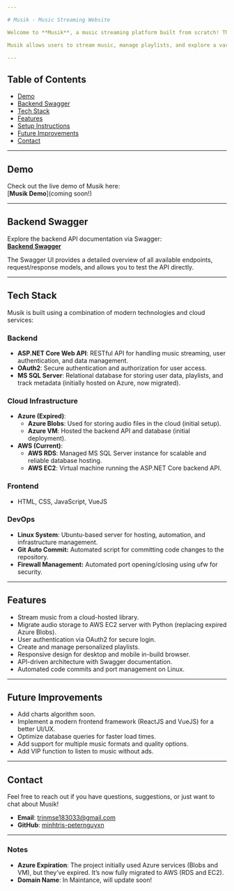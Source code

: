```yaml
---

# Musik - Music Streaming Website

Welcome to **Musik**, a music streaming platform built from scratch! This is my first project using **ASP.NET Core**, cloud data, and domain name integration. I hope you'll enjoy exploring it as much as I enjoyed building it!

Musik allows users to stream music, manage playlists, and explore a variety of tracks hosted in the cloud. This project showcases my journey into modern web development and cloud technologies.

---
```


## Table of Contents
- [Demo](#demo)
- [Backend Swagger](#backend-swagger)
- [Tech Stack](#tech-stack)
- [Features](#features)
- [Setup Instructions](#setup-instructions)
- [Future Improvements](#future-improvements)
- [Contact](#contact)

---

## Demo
Check out the live demo of Musik here:  
[**Musik Demo**](coming soon!) 

---

## Backend Swagger
Explore the backend API documentation via Swagger:  
[**Backend Swagger**](https://54.66.143.213:5000/swagger/index.html)

The Swagger UI provides a detailed overview of all available endpoints, request/response models, and allows you to test the API directly.

---

## Tech Stack
Musik is built using a combination of modern technologies and cloud services:

### Backend
- **ASP.NET Core Web API**: RESTful API for handling music streaming, user authentication, and data management.
- **OAuth2**: Secure authentication and authorization for user access.
- **MS SQL Server**: Relational database for storing user data, playlists, and track metadata (initially hosted on Azure, now migrated).

### Cloud Infrastructure
- **Azure (Expired)**:
  - **Azure Blobs**: Used for storing audio files in the cloud (initial setup).
  - **Azure VM**: Hosted the backend API and database (initial deployment).
- **AWS (Current)**:
  - **AWS RDS**: Managed MS SQL Server instance for scalable and reliable database hosting.
  - **AWS EC2**: Virtual machine running the ASP.NET Core backend API.

### Frontend
-  HTML, CSS, JavaScript, VueJS

### DevOps
- **Linux System**: Ubuntu-based server for hosting, automation, and infrastructure management.
- **Git Auto Commit:** Automated script for committing code changes to the repository.
- **Firewall Management:** Automated port opening/closing using ufw for security.

---

## Features
- Stream music from a cloud-hosted library.
- Migrate audio storage to AWS EC2 server with Python (replacing expired Azure Blobs).
- User authentication via OAuth2 for secure login.
- Create and manage personalized playlists.
- Responsive design for desktop and mobile in-build browser.
- API-driven architecture with Swagger documentation.
- Automated code commits and port management on Linux.

---


## Future Improvements
- Add charts algorithm soon.
- Implement a modern frontend framework (ReactJS and VueJS) for a better UI/UX.
- Optimize database queries for faster load times.
- Add support for multiple music formats and quality options.
- Add VIP function to listen to music without ads.

---

## Contact
Feel free to reach out if you have questions, suggestions, or just want to chat about Musik!  
- **Email**: trinmse183033@gmail.com  
- **GitHub**: [minhtris-peternguyxn](https://github.com/minhtris-peternguyxn)

---

### Notes
- **Azure Expiration**: The project initially used Azure services (Blobs and VM), but they’ve expired. It’s now fully migrated to AWS (RDS and EC2).
- **Domain Name**: In Maintance, will update soon!

